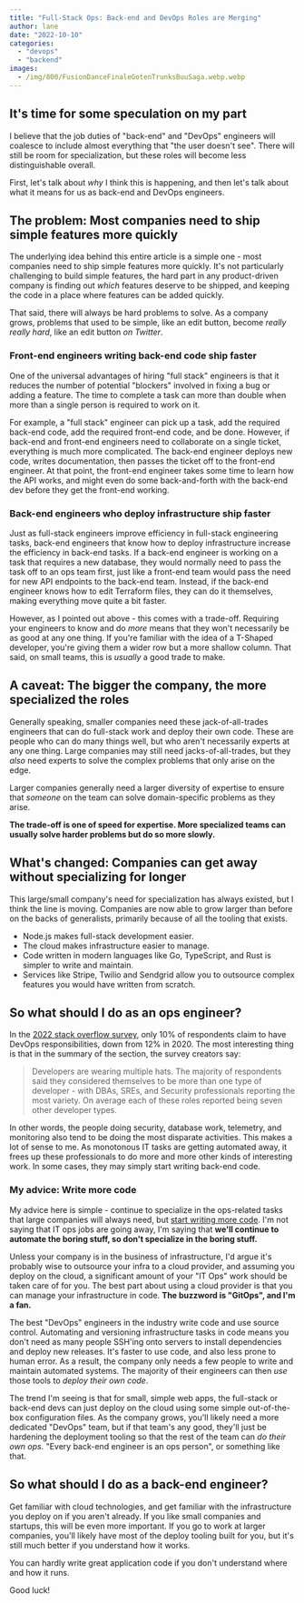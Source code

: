 ```yaml
---
title: "Full-Stack Ops: Back-end and DevOps Roles are Merging"
author: lane
date: "2022-10-10"
categories:
  - "devops"
  - "backend"
images:
  - /img/800/FusionDanceFinaleGotenTrunksBuuSaga.webp.webp
---
```


## It's time for some speculation on my part

I believe that the job duties of "back-end" and "DevOps" engineers will coalesce to include almost everything that "the user doesn't see". There will still be room for specialization, but these roles will become less distinguishable overall.

First, let's talk about _why_ I think this is happening, and then let's talk about what it means for us as back-end and DevOps engineers.

## The problem: Most companies need to ship simple features more quickly

The underlying idea behind this entire article is a simple one - most companies need to ship simple features more quickly. It's not particularly challenging to build simple features, the hard part in any product-driven company is finding out _which_ features deserve to be shipped, and keeping the code in a place where features can be added quickly.

That said, there will always be hard problems to solve. As a company grows, problems that used to be simple, like an edit button, become _really really hard_, like an edit button _on Twitter_.

### Front-end engineers writing back-end code ship faster

One of the universal advantages of hiring "full stack" engineers is that it reduces the number of potential "blockers" involved in fixing a bug or adding a feature. The time to complete a task can more than double when more than a single person is required to work on it.

For example, a "full stack" engineer can pick up a task, add the required back-end code, add the required front-end code, and be done. However, if back-end and front-end engineers need to collaborate on a single ticket, everything is much more complicated. The back-end engineer deploys new code, writes documentation, then passes the ticket off to the front-end engineer. At that point, the front-end engineer takes some time to learn how the API works, and might even do some back-and-forth with the back-end dev before they get the front-end working.

### Back-end engineers who deploy infrastructure ship faster

Just as full-stack engineers improve efficiency in full-stack engineering tasks, back-end engineers that know how to deploy infrastructure increase the efficiency in back-end tasks. If a back-end engineer is working on a task that requires a new database, they would normally need to pass the task off to an ops team first, just like a front-end team would pass the need for new API endpoints to the back-end team. Instead, if the back-end engineer knows how to edit Terraform files, they can do it themselves, making everything move quite a bit faster.

However, as I pointed out above - this comes with a trade-off. Requiring your engineers to know and do _more_ means that they won't necessarily be as good at any one thing. If you're familiar with the idea of a T-Shaped developer, you're giving them a wider row but a more shallow column. That said, on small teams, this is _usually_ a good trade to make.

## A caveat: The bigger the company, the more specialized the roles

Generally speaking, smaller companies need these jack-of-all-trades engineers that can do full-stack work and deploy their own code. These are people who can do many things well, but who aren't necessarily experts at any one thing. Large companies may still need jacks-of-all-trades, but they _also_ need experts to solve the complex problems that only arise on the edge.

Larger companies generally need a larger diversity of expertise to ensure that _someone_ on the team can solve domain-specific problems as they arise.

**The trade-off is one of speed for expertise. More specialized teams can usually solve harder problems but do so more slowly.**

## What's changed: Companies can get away without specializing for longer

This large/small company's need for specialization has always existed, but I think the line is moving. Companies are now able to grow larger than before on the backs of generalists, primarily because of all the tooling that exists.

- Node.js makes full-stack development easier.
- The cloud makes infrastructure easier to manage.
- Code written in modern languages like Go, TypeScript, and Rust is simpler to write and maintain.
- Services like Stripe, Twilio and Sendgrid allow you to outsource complex features you would have written from scratch.

## So what should I do as an ops engineer?

In the [2022 stack overflow survey](https://survey.stackoverflow.co/2022/#developer-profile-developer-roles), only 10% of respondents claim to have DevOps responsibilities, down from 12% in 2020. The most interesting thing is that in the summary of the section, the survey creators say:

> Developers are wearing multiple hats. The majority of respondents said they considered themselves to be more than one type of developer - with DBAs, SREs, and Security professionals reporting the most variety. On average each of these roles reported being seven other developer types.

In other words, the people doing security, database work, telemetry, and monitoring also tend to be doing the most disparate activities. This makes a lot of sense to me. As monotonous IT tasks are getting automated away, it frees up these professionals to do more and more other kinds of interesting work. In some cases, they may simply start writing back-end code.

### My advice: Write more code

My advice here is simple - continue to specialize in the ops-related tasks that large companies will always need, but [start writing more code](/devops/devops-engineers-should-code/). I'm not saying that IT ops jobs are going away, I'm saying that **we'll continue to automate the boring stuff, so don't specialize in the boring stuff.**

Unless your company is in the business of infrastructure, I'd argue it's probably wise to outsource your infra to a cloud provider, and assuming you deploy on the cloud, a significant amount of your "IT Ops" work should be taken care of for you. The best part about using a cloud provider is that you can manage your infrastructure in code. **The buzzword is "GitOps", and I'm a fan.**

The best "DevOps" engineers in the industry write code and use source control. Automating and versioning infrastructure tasks in code means you don't need as many people SSH'ing onto servers to install dependencies and deploy new releases. It's faster to use code, and also less prone to human error. As a result, the company only needs a few people to write and maintain automated systems. The majority of their engineers can then _use_ those tools to _deploy their own code_.

The trend I'm seeing is that for small, simple web apps, the full-stack or back-end devs can just deploy on the cloud using some simple out-of-the-box configuration files. As the company grows, you'll likely need a more dedicated "DevOps" team, but if that team's any good, they'll just be hardening the deployment tooling so that the rest of the team can _do their own ops._ "Every back-end engineer is an ops person", or something like that.

## So what should I do as a back-end engineer?

Get familiar with cloud technologies, and get familiar with the infrastructure you deploy on if you aren't already. If you like small companies and startups, this will be even more important. If you go to work at larger companies, you'll likely have most of the deploy tooling built for you, but it's still much better if you understand how it works.

You can hardly write great application code if you don't understand where and how it runs.

Good luck!
